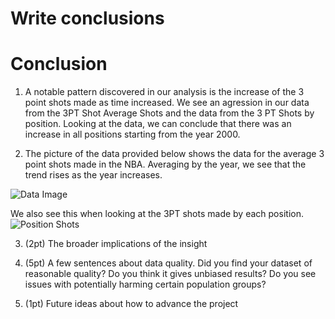 # Write conclusions
# Conclusion 

1. A notable pattern discovered in our analysis is the increase of the 3 point shots made as time increased. We see an agression in our data from the 3PT Shot Average Shots and the data from the 3 PT Shots by position. Looking at the data, we can conclude that there was an increase in all positions starting from the year 2000.

2. The picture of the data provided below shows the data for the average 3 point shots made in the NBA. Averaging by the year, we see that the trend rises as the year increases. 

![Data Image](data.png)

We also see this when looking at the 3PT shots made by each position. 
![Position Shots](PositionsData.png)


3. (2pt) The broader implications of the insight


4. (5pt) A few sentences about data quality. Did you find your dataset of reasonable quality? Do you think it gives unbiased results? Do you see issues with potentially harming certain population groups?
5. (1pt) Future ideas about how to advance the project